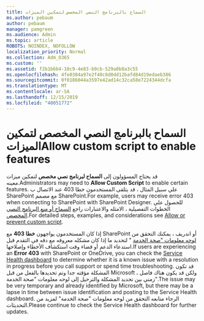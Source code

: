 ```yaml
---
title: السماح بالبرنامج النصي المخصص لتمكين الميزات
ms.author: pebaum
author: pebaum
manager: pamgreen
ms.audience: Admin
ms.topic: article
ROBOTS: NOINDEX, NOFOLLOW
localization_priority: Normal
ms.collection: Adm_O365
ms.custom: ''
ms.assetid: f2b1b6b4-10c9-4e83-b9cb-529a0b8a3c55
ms.openlocfilehash: 4fe0384a97e2f40c8d0dd12bafd84d19edaeb386
ms.sourcegitcommit: 0f0186044a3597e42ad14c32ca58e7224344dcfa
ms.translationtype: MT
ms.contentlocale: ar-SA
ms.lasthandoff: 12/15/2019
ms.locfileid: "40051772"
---
```

# <a name="allow-custom-script-to-enable-features"></a><span data-ttu-id="9b9c9-102">السماح بالبرنامج النصي المخصص لتمكين الميزات</span><span class="sxs-lookup"><span data-stu-id="9b9c9-102">Allow custom script to enable features</span></span>

<span data-ttu-id="9b9c9-103">قد يحتاج المسؤولون إلى **السماح لبرنامج نصي مخصص** لتمكين ميزات معينه.</span><span class="sxs-lookup"><span data-stu-id="9b9c9-103">Administrators may need to **Allow Custom Script** to enable certain features.</span></span> <span data-ttu-id="9b9c9-104">علي سبيل المثال ، قد يتلقى المستخدمون خطا 403 عند الاتصال ب SharePoint مع مصمم SharePoint.</span><span class="sxs-lookup"><span data-stu-id="9b9c9-104">For example, users may receive error 403 when connecting to SharePoint with SharePoint Designer.</span></span> <span data-ttu-id="9b9c9-105">للحصول علي الخطوات التفصيلية ، الامثله والاعتبارات راجع [السماح أو منع البرنامج النصي المخصص](https://docs.microsoft.com/sharepoint/allow-or-prevent-custom-script).</span><span class="sxs-lookup"><span data-stu-id="9b9c9-105">For detailed steps, examples, and considerations see [Allow or prevent custom script](https://docs.microsoft.com/sharepoint/allow-or-prevent-custom-script).</span></span>

<span data-ttu-id="9b9c9-106">إذا كان المستخدمون يواجهون **خطا 403** مع SharePoint أو اندريف ، يمكنك التحقق من [لوحه معلومات "صحة الخدمة](https://admin.microsoft.com/AdminPortal/Home#/servicehealth) " لتحديد ما إذا كان مشكله معروفه مع دقه في التقدم قبل استدعاء الدعم أو قضاء وقت استكشاف الأخطاء وإصلاحها.</span><span class="sxs-lookup"><span data-stu-id="9b9c9-106">If users are experiencing an **Error 403** with SharePoint or OneDrive, you can check the [Service Health dashboard](https://admin.microsoft.com/AdminPortal/Home#/servicehealth) to determine whether it is a known issue with a resolution in progress before you call support or spend time troubleshooting.</span></span> <span data-ttu-id="9b9c9-107">قد تكون المشكلة مؤقته جدا وتم تحديدها بالفعل من قبل Microsoft ، ولكن قد يكون هناك فاصل زمني بين تحديد المشكلة والترحيل إلى لوحه معلومات "صحة الخدمة".</span><span class="sxs-lookup"><span data-stu-id="9b9c9-107">The issue may be very temporary and already identified by Microsoft, but there may be a lapse in time between issue identification and posting to the Service Health dashboard.</span></span> <span data-ttu-id="9b9c9-108">الرجاء متابعه التحقق من لوحه معلومات "صحة الخدمة" لمزيد من التحديثات.</span><span class="sxs-lookup"><span data-stu-id="9b9c9-108">Please continue to check the Service Health dashboard for further updates.</span></span>

